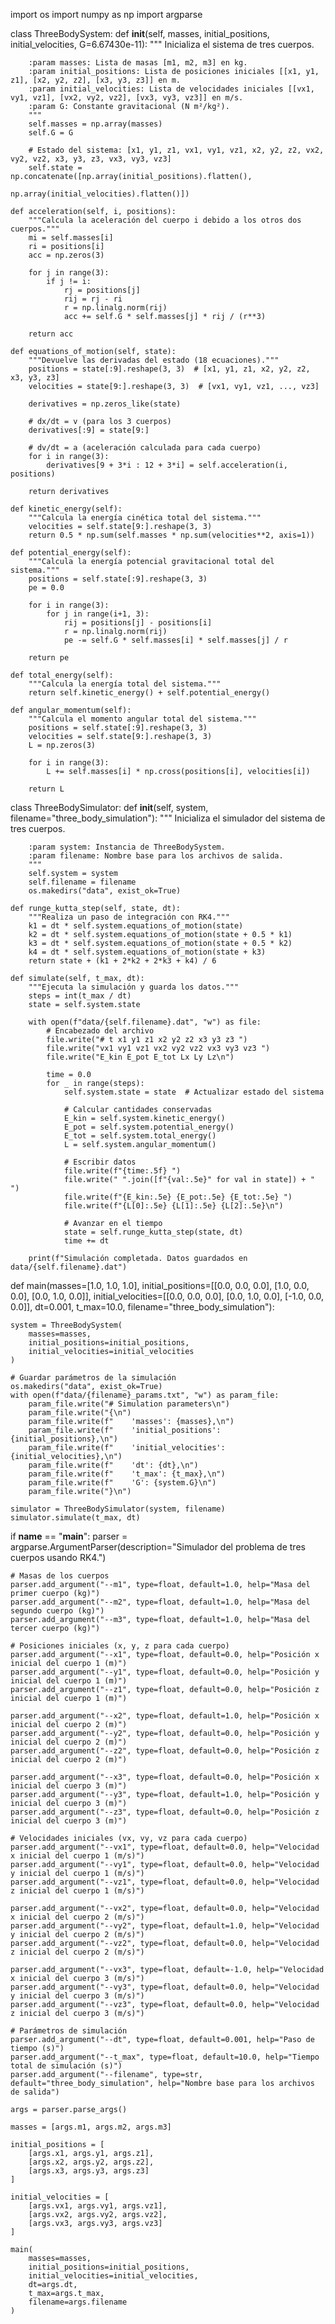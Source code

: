 import os
import numpy as np
import argparse

class ThreeBodySystem:
    def __init__(self, masses, initial_positions, initial_velocities, G=6.67430e-11):
        """
        Inicializa el sistema de tres cuerpos.
        
        :param masses: Lista de masas [m1, m2, m3] en kg.
        :param initial_positions: Lista de posiciones iniciales [[x1, y1, z1], [x2, y2, z2], [x3, y3, z3]] en m.
        :param initial_velocities: Lista de velocidades iniciales [[vx1, vy1, vz1], [vx2, vy2, vz2], [vx3, vy3, vz3]] en m/s.
        :param G: Constante gravitacional (N m²/kg²).
        """
        self.masses = np.array(masses)
        self.G = G
        
        # Estado del sistema: [x1, y1, z1, vx1, vy1, vz1, x2, y2, z2, vx2, vy2, vz2, x3, y3, z3, vx3, vy3, vz3]
        self.state = np.concatenate([np.array(initial_positions).flatten(), 
                                    np.array(initial_velocities).flatten()])
    
    def acceleration(self, i, positions):
        """Calcula la aceleración del cuerpo i debido a los otros dos cuerpos."""
        mi = self.masses[i]
        ri = positions[i]
        acc = np.zeros(3)
        
        for j in range(3):
            if j != i:
                rj = positions[j]
                rij = rj - ri
                r = np.linalg.norm(rij)
                acc += self.G * self.masses[j] * rij / (r**3)
        
        return acc
    
    def equations_of_motion(self, state):
        """Devuelve las derivadas del estado (18 ecuaciones)."""
        positions = state[:9].reshape(3, 3)  # [x1, y1, z1, x2, y2, z2, x3, y3, z3]
        velocities = state[9:].reshape(3, 3)  # [vx1, vy1, vz1, ..., vz3]
        
        derivatives = np.zeros_like(state)
        
        # dx/dt = v (para los 3 cuerpos)
        derivatives[:9] = state[9:]
        
        # dv/dt = a (aceleración calculada para cada cuerpo)
        for i in range(3):
            derivatives[9 + 3*i : 12 + 3*i] = self.acceleration(i, positions)
        
        return derivatives
    
    def kinetic_energy(self):
        """Calcula la energía cinética total del sistema."""
        velocities = self.state[9:].reshape(3, 3)
        return 0.5 * np.sum(self.masses * np.sum(velocities**2, axis=1))
    
    def potential_energy(self):
        """Calcula la energía potencial gravitacional total del sistema."""
        positions = self.state[:9].reshape(3, 3)
        pe = 0.0
        
        for i in range(3):
            for j in range(i+1, 3):
                rij = positions[j] - positions[i]
                r = np.linalg.norm(rij)
                pe -= self.G * self.masses[i] * self.masses[j] / r
        
        return pe
    
    def total_energy(self):
        """Calcula la energía total del sistema."""
        return self.kinetic_energy() + self.potential_energy()
    
    def angular_momentum(self):
        """Calcula el momento angular total del sistema."""
        positions = self.state[:9].reshape(3, 3)
        velocities = self.state[9:].reshape(3, 3)
        L = np.zeros(3)
        
        for i in range(3):
            L += self.masses[i] * np.cross(positions[i], velocities[i])
        
        return L

class ThreeBodySimulator:
    def __init__(self, system, filename="three_body_simulation"):
        """
        Inicializa el simulador del sistema de tres cuerpos.
        
        :param system: Instancia de ThreeBodySystem.
        :param filename: Nombre base para los archivos de salida.
        """
        self.system = system
        self.filename = filename
        os.makedirs("data", exist_ok=True)
    
    def runge_kutta_step(self, state, dt):
        """Realiza un paso de integración con RK4."""
        k1 = dt * self.system.equations_of_motion(state)
        k2 = dt * self.system.equations_of_motion(state + 0.5 * k1)
        k3 = dt * self.system.equations_of_motion(state + 0.5 * k2)
        k4 = dt * self.system.equations_of_motion(state + k3)
        return state + (k1 + 2*k2 + 2*k3 + k4) / 6
    
    def simulate(self, t_max, dt):
        """Ejecuta la simulación y guarda los datos."""
        steps = int(t_max / dt)
        state = self.system.state
        
        with open(f"data/{self.filename}.dat", "w") as file:
            # Encabezado del archivo
            file.write("# t x1 y1 z1 x2 y2 z2 x3 y3 z3 ")
            file.write("vx1 vy1 vz1 vx2 vy2 vz2 vx3 vy3 vz3 ")
            file.write("E_kin E_pot E_tot Lx Ly Lz\n")
            
            time = 0.0
            for _ in range(steps):
                self.system.state = state  # Actualizar estado del sistema
                
                # Calcular cantidades conservadas
                E_kin = self.system.kinetic_energy()
                E_pot = self.system.potential_energy()
                E_tot = self.system.total_energy()
                L = self.system.angular_momentum()
                
                # Escribir datos
                file.write(f"{time:.5f} ")
                file.write(" ".join([f"{val:.5e}" for val in state]) + " ")
                file.write(f"{E_kin:.5e} {E_pot:.5e} {E_tot:.5e} ")
                file.write(f"{L[0]:.5e} {L[1]:.5e} {L[2]:.5e}\n")
                
                # Avanzar en el tiempo
                state = self.runge_kutta_step(state, dt)
                time += dt
        
        print(f"Simulación completada. Datos guardados en data/{self.filename}.dat")

def main(masses=[1.0, 1.0, 1.0], 
         initial_positions=[[0.0, 0.0, 0.0], [1.0, 0.0, 0.0], [0.0, 1.0, 0.0]], 
         initial_velocities=[[0.0, 0.0, 0.0], [0.0, 1.0, 0.0], [-1.0, 0.0, 0.0]], 
         dt=0.001, t_max=10.0, filename="three_body_simulation"):
    
    system = ThreeBodySystem(
        masses=masses,
        initial_positions=initial_positions,
        initial_velocities=initial_velocities
    )
    
    # Guardar parámetros de la simulación
    os.makedirs("data", exist_ok=True)
    with open(f"data/{filename}_params.txt", "w") as param_file:
        param_file.write("# Simulation parameters\n")
        param_file.write("{\n")
        param_file.write(f"    'masses': {masses},\n")
        param_file.write(f"    'initial_positions': {initial_positions},\n")
        param_file.write(f"    'initial_velocities': {initial_velocities},\n")
        param_file.write(f"    'dt': {dt},\n")
        param_file.write(f"    't_max': {t_max},\n")
        param_file.write(f"    'G': {system.G}\n")
        param_file.write("}\n")
    
    simulator = ThreeBodySimulator(system, filename)
    simulator.simulate(t_max, dt)

if __name__ == "__main__":
    parser = argparse.ArgumentParser(description="Simulador del problema de tres cuerpos usando RK4.")
    
    # Masas de los cuerpos
    parser.add_argument("--m1", type=float, default=1.0, help="Masa del primer cuerpo (kg)")
    parser.add_argument("--m2", type=float, default=1.0, help="Masa del segundo cuerpo (kg)")
    parser.add_argument("--m3", type=float, default=1.0, help="Masa del tercer cuerpo (kg)")
    
    # Posiciones iniciales (x, y, z para cada cuerpo)
    parser.add_argument("--x1", type=float, default=0.0, help="Posición x inicial del cuerpo 1 (m)")
    parser.add_argument("--y1", type=float, default=0.0, help="Posición y inicial del cuerpo 1 (m)")
    parser.add_argument("--z1", type=float, default=0.0, help="Posición z inicial del cuerpo 1 (m)")
    
    parser.add_argument("--x2", type=float, default=1.0, help="Posición x inicial del cuerpo 2 (m)")
    parser.add_argument("--y2", type=float, default=0.0, help="Posición y inicial del cuerpo 2 (m)")
    parser.add_argument("--z2", type=float, default=0.0, help="Posición z inicial del cuerpo 2 (m)")
    
    parser.add_argument("--x3", type=float, default=0.0, help="Posición x inicial del cuerpo 3 (m)")
    parser.add_argument("--y3", type=float, default=1.0, help="Posición y inicial del cuerpo 3 (m)")
    parser.add_argument("--z3", type=float, default=0.0, help="Posición z inicial del cuerpo 3 (m)")
    
    # Velocidades iniciales (vx, vy, vz para cada cuerpo)
    parser.add_argument("--vx1", type=float, default=0.0, help="Velocidad x inicial del cuerpo 1 (m/s)")
    parser.add_argument("--vy1", type=float, default=0.0, help="Velocidad y inicial del cuerpo 1 (m/s)")
    parser.add_argument("--vz1", type=float, default=0.0, help="Velocidad z inicial del cuerpo 1 (m/s)")
    
    parser.add_argument("--vx2", type=float, default=0.0, help="Velocidad x inicial del cuerpo 2 (m/s)")
    parser.add_argument("--vy2", type=float, default=1.0, help="Velocidad y inicial del cuerpo 2 (m/s)")
    parser.add_argument("--vz2", type=float, default=0.0, help="Velocidad z inicial del cuerpo 2 (m/s)")
    
    parser.add_argument("--vx3", type=float, default=-1.0, help="Velocidad x inicial del cuerpo 3 (m/s)")
    parser.add_argument("--vy3", type=float, default=0.0, help="Velocidad y inicial del cuerpo 3 (m/s)")
    parser.add_argument("--vz3", type=float, default=0.0, help="Velocidad z inicial del cuerpo 3 (m/s)")
    
    # Parámetros de simulación
    parser.add_argument("--dt", type=float, default=0.001, help="Paso de tiempo (s)")
    parser.add_argument("--t_max", type=float, default=10.0, help="Tiempo total de simulación (s)")
    parser.add_argument("--filename", type=str, default="three_body_simulation", help="Nombre base para los archivos de salida")
    
    args = parser.parse_args()
    
    masses = [args.m1, args.m2, args.m3]
    
    initial_positions = [
        [args.x1, args.y1, args.z1],
        [args.x2, args.y2, args.z2],
        [args.x3, args.y3, args.z3]
    ]
    
    initial_velocities = [
        [args.vx1, args.vy1, args.vz1],
        [args.vx2, args.vy2, args.vz2],
        [args.vx3, args.vy3, args.vz3]
    ]
    
    main(
        masses=masses,
        initial_positions=initial_positions,
        initial_velocities=initial_velocities,
        dt=args.dt,
        t_max=args.t_max,
        filename=args.filename
    )